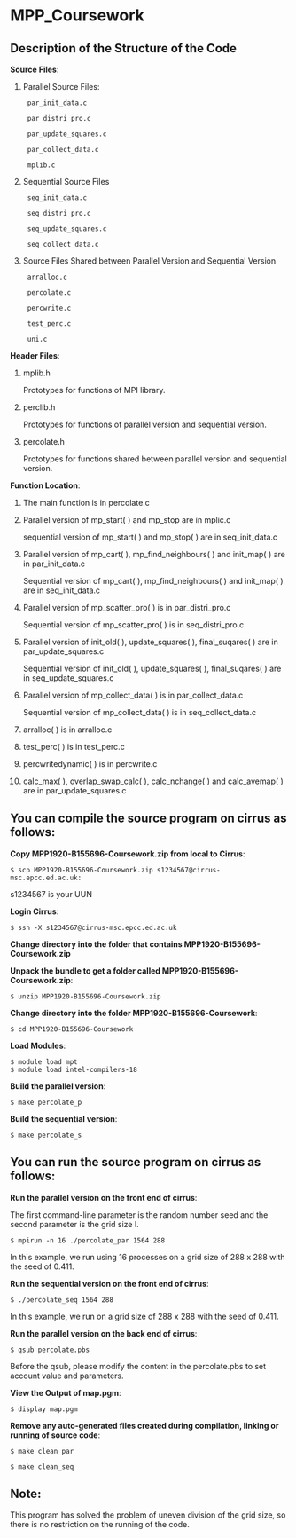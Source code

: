 MPP_Coursework
=================
Description of the Structure of the Code
-------------
**Source Files**:
1. Parallel Source Files:

		par_init_data.c

		par_distri_pro.c

		par_update_squares.c

		par_collect_data.c

		mplib.c

2. Sequential Source Files

		seq_init_data.c
        
		seq_distri_pro.c
        
		seq_update_squares.c
        
		seq_collect_data.c

3. Source Files Shared between Parallel Version and Sequential Version

		arralloc.c
        
		percolate.c
        
		percwrite.c
        
		test_perc.c
        
		uni.c

**Header Files**:
1. mplib.h

	Prototypes for functions of MPI library.

2. perclib.h

	Prototypes for functions of parallel version and sequential version.

3. percolate.h

	Prototypes for functions shared between parallel version and sequential version.

**Function Location**:
1. The main function is in percolate.c

2. Parallel version of mp_start( ) and mp_stop are in mplic.c

   sequential version of mp_start( ) and mp_stop( ) are in seq_init_data.c
3. Parallel version of mp_cart( ), mp_find_neighbours( ) and init_map( ) are in par_init_data.c

   Sequential version of mp_cart( ), mp_find_neighbours( ) and init_map( ) are in seq_init_data.c
4. Parallel version of mp_scatter_pro( ) is in par_distri_pro.c

   Sequential version of mp_scatter_pro( ) is in seq_distri_pro.c
5. Parallel version of init_old( ), update_squares( ), final_suqares( ) are in par_update_squares.c

  	Sequential version of init_old( ), update_squares( ), final_suqares( ) are in seq_update_squares.c
6. Parallel version of mp_collect_data( ) is in par_collect_data.c

  	Sequential version of mp_collect_data( ) is in seq_collect_data.c
7. arralloc( ) is in arralloc.c
8. test_perc( ) is in test_perc.c
9. percwritedynamic( ) is in percwrite.c
10. calc_max( ), overlap_swap_calc( ), calc_nchange( ) and calc_avemap( ) are in par_update_squares.c

You can compile the source program on cirrus as follows:
-------------
**Copy MPP1920-B155696-Coursework.zip from local to Cirrus**:
```
$ scp MPP1920-B155696-Coursework.zip s1234567@cirrus-msc.epcc.ed.ac.uk:
```

s1234567 is your UUN

**Login Cirrus**:
```
$ ssh -X s1234567@cirrus-msc.epcc.ed.ac.uk
```

**Change directory into the folder that contains MPP1920-B155696-Coursework.zip**

**Unpack the bundle to get a folder called MPP1920-B155696-Coursework.zip**:
```
$ unzip MPP1920-B155696-Coursework.zip
```

**Change directory into the folder MPP1920-B155696-Coursework**:
```
$ cd MPP1920-B155696-Coursework
```

**Load Modules**:
```
$ module load mpt
$ module load intel-compilers-18
```

**Build the parallel version**:
```
$ make percolate_p
```

**Build the sequential version**:
```
$ make percolate_s
```

You can run the source program on cirrus as follows:
-------------

**Run the parallel version on the front end of cirrus**:

The first command-line parameter is the random number seed and the second parameter is the grid size l.
```
$ mpirun -n 16 ./percolate_par 1564 288
```
In this example, we run using 16 processes on a grid size of 288 x 288 with the seed of 0.411.

**Run the sequential version on the front end of cirrus**:
```
$ ./percolate_seq 1564 288
```
In this example, we run on a grid size of 288 x 288 with the seed of 0.411.

**Run the parallel version on the back end of cirrus**:
```
$ qsub percolate.pbs
```
Before the qsub, please modify the content in the percolate.pbs to set account value and parameters.

**View the Output of map.pgm**:
```
$ display map.pgm
```
**Remove any auto-generated files created during compilation, linking or running of source code**:
```
$ make clean_par
```

```
$ make clean_seq
```

Note:
-------------
This program has solved the problem of uneven division of the grid size,
so there is no restriction on the running of the code.
